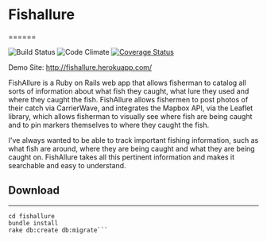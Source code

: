 # Fishallure
======


![Build Status](https://codeship.com/projects/7d3602c0-284e-0134-eaa6-0e5bf792534a/status?branch=master)
![Code Climate](https://codeclimate.com/github/bendarcy22/fishallure.png)
[![Coverage Status](https://coveralls.io/repos/github/bendarcy22/fishallure/badge.svg?branch=master)](https://coveralls.io/github/bendarcy22/fishallure?branch=master)

Demo Site: http://fishallure.herokuapp.com/


FishAllure is a Ruby on Rails web app that allows fisherman to catalog all sorts of information about what fish they caught, what lure they used and where they caught the fish. FishAllure allows fishermen to post photos of their catch via CarrierWave, and integrates the Mapbox API, via the Leaflet library, which allows fisherman to visually see where fish are being caught and to pin markers themselves to where they caught the fish.

I've always wanted to be able to track important fishing information, such as what fish are around, where they are being caught and what they are being caught on. FishAllure takes all this pertinent information and makes it searchable and easy to understand.

## Download
------

```git clone https://github.com/bendarcy22/fishallure.git
cd fishallure
bundle install
rake db:create db:migrate```
